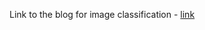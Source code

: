 Link to the blog for image classification - <a href='https://medium.com/@sanchittanwar75/image-classification-tutorials-in-pytorch-transfer-learning-19ebc329e200?postPublishedType=repub'>
link</a>
